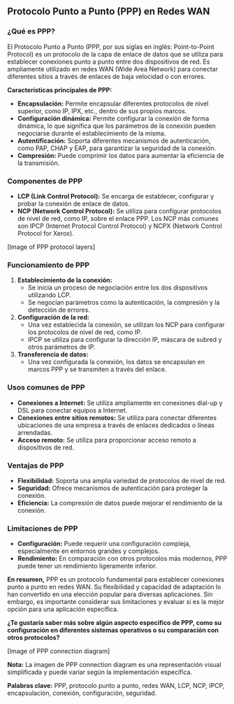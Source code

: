 ## Protocolo Punto a Punto (PPP) en Redes WAN

### ¿Qué es PPP?

El Protocolo Punto a Punto (PPP, por sus siglas en inglés: Point-to-Point Protocol) es un protocolo de la capa de enlace de datos que se utiliza para establecer conexiones punto a punto entre dos dispositivos de red. Es ampliamente utilizado en redes WAN (Wide Area Network) para conectar diferentes sitios a través de enlaces de baja velocidad o con errores.

**Características principales de PPP:**

* **Encapsulación:** Permite encapsular diferentes protocolos de nivel superior, como IP, IPX, etc., dentro de sus propios marcos.
* **Configuración dinámica:** Permite configurar la conexión de forma dinámica, lo que significa que los parámetros de la conexión pueden negociarse durante el establecimiento de la misma.
* **Autentificación:** Soporta diferentes mecanismos de autenticación, como PAP, CHAP y EAP, para garantizar la seguridad de la conexión.
* **Compresión:** Puede comprimir los datos para aumentar la eficiencia de la transmisión.

### Componentes de PPP

* **LCP (Link Control Protocol):** Se encarga de establecer, configurar y probar la conexión de enlace de datos.
* **NCP (Network Control Protocol):** Se utiliza para configurar protocolos de nivel de red, como IP, sobre el enlace PPP. Los NCP más comunes son IPCP (Internet Protocol Control Protocol) y NCPX (Network Control Protocol for Xerox).

[Image of PPP protocol layers]

### Funcionamiento de PPP

1. **Establecimiento de la conexión:**
   * Se inicia un proceso de negociación entre los dos dispositivos utilizando LCP.
   * Se negocian parámetros como la autenticación, la compresión y la detección de errores.
2. **Configuración de la red:**
   * Una vez establecida la conexión, se utilizan los NCP para configurar los protocolos de nivel de red, como IP.
   * IPCP se utiliza para configurar la dirección IP, máscara de subred y otros parámetros de IP.
3. **Transferencia de datos:**
   * Una vez configurada la conexión, los datos se encapsulan en marcos PPP y se transmiten a través del enlace.

### Usos comunes de PPP

* **Conexiones a Internet:** Se utiliza ampliamente en conexiones dial-up y DSL para conectar equipos a Internet.
* **Conexiones entre sitios remotos:** Se utiliza para conectar diferentes ubicaciones de una empresa a través de enlaces dedicados o líneas arrendadas.
* **Acceso remoto:** Se utiliza para proporcionar acceso remoto a dispositivos de red.

### Ventajas de PPP

* **Flexibilidad:** Soporta una amplia variedad de protocolos de nivel de red.
* **Seguridad:** Ofrece mecanismos de autenticación para proteger la conexión.
* **Eficiencia:** La compresión de datos puede mejorar el rendimiento de la conexión.

### Limitaciones de PPP

* **Configuración:** Puede requerir una configuración compleja, especialmente en entornos grandes y complejos.
* **Rendimiento:** En comparación con otros protocolos más modernos, PPP puede tener un rendimiento ligeramente inferior.

**En resumen,** PPP es un protocolo fundamental para establecer conexiones punto a punto en redes WAN. Su flexibilidad y capacidad de adaptación lo han convertido en una elección popular para diversas aplicaciones. Sin embargo, es importante considerar sus limitaciones y evaluar si es la mejor opción para una aplicación específica.

**¿Te gustaría saber más sobre algún aspecto específico de PPP, como su configuración en diferentes sistemas operativos o su comparación con otros protocolos?**

[Image of PPP connection diagram]

**Nota:** La imagen de PPP connection diagram es una representación visual simplificada y puede variar según la implementación específica.

**Palabras clave:** PPP, protocolo punto a punto, redes WAN, LCP, NCP, IPCP, encapsulación, conexión, configuración, seguridad.
